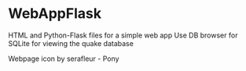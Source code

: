 # WebAppFlask
HTML and Python-Flask files for a simple web app
Use DB browser for SQLite for viewing the quake database

Webpage icon by serafleur - Pony
 

